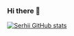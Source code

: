 ### Hi there 👋

[![Serhii GitHub stats](https://github-readme-stats.vercel.app/api?username=serhiiyasenev)](https://github.com/anuraghazra/github-readme-stats)


